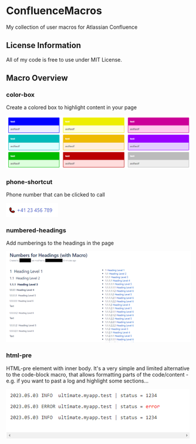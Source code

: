 # ConfluenceMacros
My collection of user macros for Atlassian Confluence

## License Information
All of my code is free to use under MIT License.

## Macro Overview

### color-box
Create a colored box to highlight content in your page

![color-box](/color-box.png)

### phone-shortcut
Phone number that can be clicked to call

![phone-shortcut](/phone-shortcut.png)

### numbered-headings
Add numberings to the headings in the page

![numbered-headings](/numbered-headings.png)

### html-pre
HTML-pre element with inner body. It's a very simple and limited alternative to the code-block macro, that allows formatting parts of the code/content - e.g. if you want to past a log and highlight some sections...

![html-pre](/html-pre.png)
